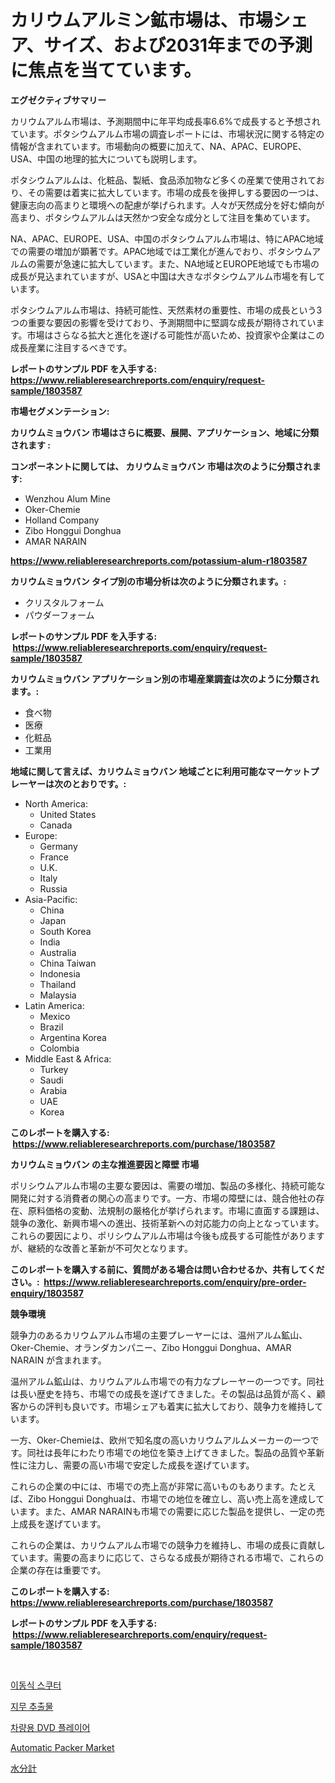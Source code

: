 <p><h1>カリウムアルミン鉱市場は、市場シェア、サイズ、および2031年までの予測に焦点を当てています。</h1></p><p><strong>エグゼクティブサマリー</strong></p>
<p><p>カリウムアルム市場は、予測期間中に年平均成長率6.6%で成長すると予想されています。ポタシウムアルム市場の調査レポートには、市場状況に関する特定の情報が含まれています。市場動向の概要に加えて、NA、APAC、EUROPE、USA、中国の地理的拡大についても説明します。</p><p>ポタシウムアルムは、化粧品、製紙、食品添加物など多くの産業で使用されており、その需要は着実に拡大しています。市場の成長を後押しする要因の一つは、健康志向の高まりと環境への配慮が挙げられます。人々が天然成分を好む傾向が高まり、ポタシウムアルムは天然かつ安全な成分として注目を集めています。</p><p>NA、APAC、EUROPE、USA、中国のポタシウムアルム市場は、特にAPAC地域での需要の増加が顕著です。APAC地域では工業化が進んでおり、ポタシウムアルムの需要が急速に拡大しています。また、NA地域とEUROPE地域でも市場の成長が見込まれていますが、USAと中国は大きなポタシウムアルム市場を有しています。</p><p>ポタシウムアルム市場は、持続可能性、天然素材の重要性、市場の成長という3つの重要な要因の影響を受けており、予測期間中に堅調な成長が期待されています。市場はさらなる拡大と進化を遂げる可能性が高いため、投資家や企業はこの成長産業に注目するべきです。</p></p>
<p><strong>レポートのサンプル PDF を入手する: <a href="https://www.reliableresearchreports.com/enquiry/request-sample/1803587">https://www.reliableresearchreports.com/enquiry/request-sample/1803587</a></strong></p>
<p><strong>市場セグメンテーション:</strong></p>
<p><strong> カリウムミョウバン 市場はさらに概要、展開、アプリケーション、地域に分類されます :</strong></p>
<p><strong>コンポーネントに関しては、 カリウムミョウバン 市場は次のように分類されます: &nbsp;</strong></p>
<p><ul><li>Wenzhou Alum Mine</li><li>Oker-Chemie</li><li>Holland Company</li><li>Zibo Honggui Donghua</li><li>AMAR NARAIN</li></ul></p>
<p><strong><a href="https://www.reliableresearchreports.com/potassium-alum-r1803587">https://www.reliableresearchreports.com/potassium-alum-r1803587</a></strong></p>
<p><strong> カリウムミョウバン タイプ別の市場分析は次のように分類されます。:</strong></p>
<p><ul><li>クリスタルフォーム</li><li>パウダーフォーム</li></ul></p>
<p><strong>レポートのサンプル PDF を入手する: &nbsp;<a href="https://www.reliableresearchreports.com/enquiry/request-sample/1803587">https://www.reliableresearchreports.com/enquiry/request-sample/1803587</a></strong></p>
<p><strong> カリウムミョウバン アプリケーション別の市場産業調査は次のように分類されます。:</strong></p>
<p><ul><li>食べ物</li><li>医療</li><li>化粧品</li><li>工業用</li></ul></p>
<p><strong>地域に関して言えば、カリウムミョウバン 地域ごとに利用可能なマーケットプレーヤーは次のとおりです。:</strong></p>
<p><ul>
    <li>
        North America:
        <ul>
            <li>United States</li>
            <li>Canada</li>
        </ul>
    </li>
    <li>
        Europe:
        <ul>
            <li>Germany</li>
            <li>France</li>
            <li>U.K.</li>
            <li>Italy</li>
            <li>Russia</li>
        </ul>
    </li>
    <li>
        Asia-Pacific:
        <ul>
            <li>China</li>
            <li>Japan</li>
            <li>South Korea</li>
            <li>India</li>
            <li>Australia</li>
            <li>China Taiwan</li>
            <li>Indonesia</li>
            <li>Thailand</li>
            <li>Malaysia</li>
        </ul>
    </li>
    <li>
        Latin America:
        <ul>
            <li>Mexico</li>
            <li>Brazil</li>
            <li>Argentina Korea</li>
            <li>Colombia</li>
        </ul>
    </li>
    <li>
        Middle East & Africa:
        <ul>
            <li>Turkey</li>
            <li>Saudi</li>
            <li>Arabia</li>
            <li>UAE</li>
            <li>Korea</li>
        </ul>
    </li>
    </ul></p>
<p><strong>このレポートを購入する: &nbsp;<a href="https://www.reliableresearchreports.com/purchase/1803587">https://www.reliableresearchreports.com/purchase/1803587</a></strong></p>
<p><strong>カリウムミョウバン の主な推進要因と障壁 市場</strong></p>
<p><p>ポリシウムアルム市場の主要な要因は、需要の増加、製品の多様化、持続可能な開発に対する消費者の関心の高まりです。一方、市場の障壁には、競合他社の存在、原料価格の変動、法規制の厳格化が挙げられます。市場に直面する課題は、競争の激化、新興市場への進出、技術革新への対応能力の向上となっています。これらの要因により、ポリシウムアルム市場は今後も成長する可能性がありますが、継続的な改善と革新が不可欠となります。</p></p>
<p><strong>このレポートを購入する前に、質問がある場合は問い合わせるか、共有してください。:&nbsp; <a href="https://www.reliableresearchreports.com/enquiry/pre-order-enquiry/1803587">https://www.reliableresearchreports.com/enquiry/pre-order-enquiry/1803587</a></strong></p>
<p><strong>競争環境</strong></p>
<p><p>競争力のあるカリウムアルム市場の主要プレーヤーには、温州アルム鉱山、Oker-Chemie、オランダカンパニー、Zibo Honggui Donghua、AMAR NARAIN が含まれます。</p><p>温州アルム鉱山は、カリウムアルム市場での有力なプレーヤーの一つです。同社は長い歴史を持ち、市場での成長を遂げてきました。その製品は品質が高く、顧客からの評判も良いです。市場シェアも着実に拡大しており、競争力を維持しています。</p><p>一方、Oker-Chemieは、欧州で知名度の高いカリウムアルムメーカーの一つです。同社は長年にわたり市場での地位を築き上げてきました。製品の品質や革新性に注力し、需要の高い市場で安定した成長を遂げています。</p><p>これらの企業の中には、市場での売上高が非常に高いものもあります。たとえば、Zibo Honggui Donghuaは、市場での地位を確立し、高い売上高を達成しています。また、AMAR NARAINも市場での需要に応じた製品を提供し、一定の売上成長を遂げています。</p><p>これらの企業は、カリウムアルム市場での競争力を維持し、市場の成長に貢献しています。需要の高まりに応じて、さらなる成長が期待される市場で、これらの企業の存在は重要です。</p></p>
<p><strong>このレポートを購入する: &nbsp; <a href="https://www.reliableresearchreports.com/purchase/1803587">https://www.reliableresearchreports.com/purchase/1803587</a></strong></p>
<p><strong>レポートのサンプル PDF を入手する: &nbsp;<a href="https://www.reliableresearchreports.com/enquiry/request-sample/1803587">https://www.reliableresearchreports.com/enquiry/request-sample/1803587</a></strong><strong></strong></p>
<p>&nbsp;</p>
<p><p><a href="https://github.com/vsoq0zknh59/Market-Research-Report-List-1/blob/main/184553631957.md">이동식 스쿠터</a></p><p><a href="https://medium.com/@jerrodhilll68/%EC%A7%80%EB%AC%B4-%EC%B6%94%EC%B6%9C%EB%AC%BC-%EC%8B%9C%EC%9E%A5-%EC%A0%84%EB%A7%9D-%EC%82%B0%EC%97%85-%EA%B0%9C%EC%9A%94-%EB%B0%8F-%EC%98%88%EC%B8%A1-2024%EB%85%84%EB%B6%80%ED%84%B0-2031%EB%85%84%EA%B9%8C%EC%A7%80-31c2ac9190ac">지무 추출물</a></p><p><a href="https://github.com/Tristiarton768456/Market-Research-Report-List-1/blob/main/339426431958.md">차량용 DVD 플레이어</a></p><p><a href="https://github.com/gamblestampleyjenny50m5sl6/Market-Research-Report-List-2/blob/main/automatic-packer-market.md">Automatic Packer Market</a></p><p><a href="https://github.com/mohamedbakry57/Market-Research-Report-List-3/blob/main/454771534639.md">水分計</a></p></p>